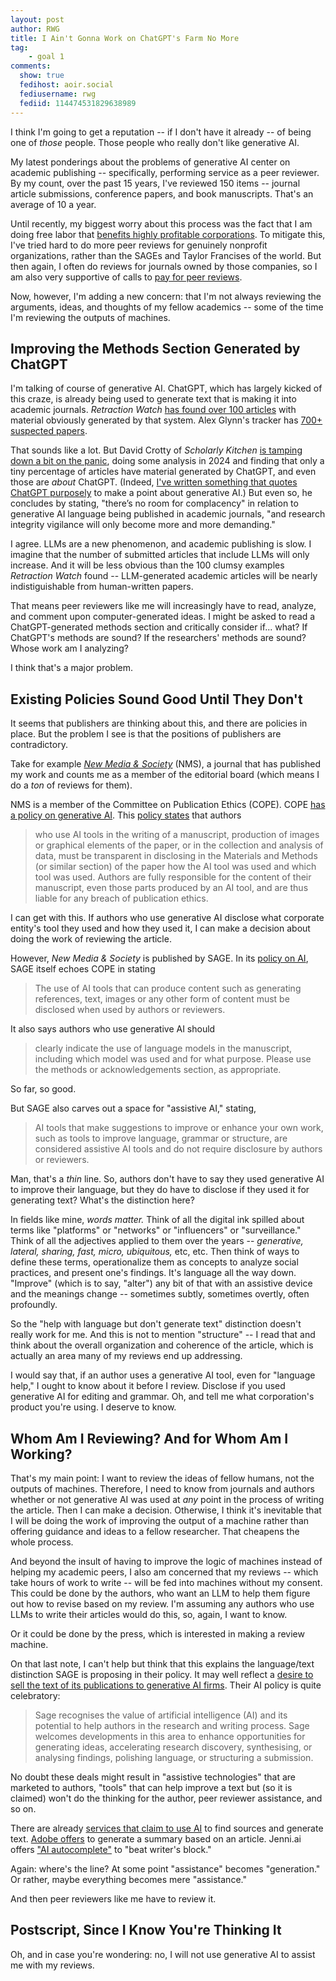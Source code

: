 ```yaml
---
layout: post
author: RWG
title: I Ain't Gonna Work on ChatGPT's Farm No More
tag:
    - goal 1
comments: 
  show: true
  fedihost: aoir.social
  fediusername: rwg
  fediid: 114474531829638989
---
```


I think I'm going to get a reputation -- if I don't have it already -- of being one of _those_ people. Those people who really don't like generative AI.

<!-- more -->

My latest ponderings about the problems of generative AI center on academic publishing -- specifically, performing service as a peer reviewer. By my count, over the past 15 years, I've reviewed 150 items -- journal article submissions, conference papers, and book manuscripts. That's an average of 10 a year.

Until recently, my biggest worry about this process was the fact that I am doing free labor that [benefits highly profitable corporations](https://tidsskriftet.no/en/2020/08/kronikk/money-behind-academic-publishing). To mitigate this, I've tried hard to do more peer reviews for genuinely nonprofit organizations, rather than the SAGEs and Taylor Francises of the world. But then again, I often do reviews for journals owned by those companies, so I am also very supportive of calls to [pay for peer reviews](https://www.thelancet.com/journals/lancet/article/PIIS0140-6736\(21\)02804-X/fulltext).

Now, however, I'm adding a new concern: that I'm not always reviewing the arguments, ideas, and thoughts of my fellow academics -- some of the time I'm reviewing the outputs of machines.

## Improving the Methods Section Generated by ChatGPT
I'm talking of course of generative AI. ChatGPT, which has largely kicked of this craze, is already being used to generate text that is making it into academic journals. _Retraction Watch_ [has found over 100 articles](https://retractionwatch.com/papers-and-peer-reviews-with-evidence-of-chatgpt-writing/) with material obviously generated by that system. Alex Glynn's tracker has [700+ suspected papers](https://www.academ-ai.info/).

That sounds like a lot. But David Crotty of _Scholarly Kitchen_ [is tamping down a bit on the panic](https://scholarlykitchen.sspnet.org/2024/03/20/the-latest-crisis-is-the-research-literature-overrun-with-chatgpt-and-llm-generated-articles/), doing some analysis in 2024 and finding that only a tiny percentage of articles have material generated by ChatGPT, and even those are _about_ ChatGPT. (Indeed, [I've written something that quotes ChatGPT purposely](https://www.degruyterbrill.com/document/doi/10.1515/9783110792270-007/html) to make a point about generative AI.) But even so, he concludes by stating, "there’s no room for complacency" in relation to generative AI language being published in academic journals, "and research integrity vigilance will only become more and more demanding."

I agree. LLMs are a new phenomenon, and academic publishing is slow. I imagine that the number of submitted articles that include LLMs will only increase. And it will be less obvious than the 100 clumsy examples _Retraction Watch_ found -- LLM-generated academic articles will be nearly indistiguishable from human-written papers. 

That means peer reviewers like me will increasingly have to read, analyze, and comment upon computer-generated ideas. I might be asked to read a ChatGPT-generated methods section and critically consider if... what? If ChatGPT's methods are sound? If the researchers' methods are sound? Whose work am I analyzing?

I think that's a major problem.

## Existing Policies Sound Good Until They Don't
It seems that publishers are thinking about this, and there are policies in place. But the problem I see is that the positions of publishers are contradictory. 

Take for example [_New Media & Society_](https://journals.sagepub.com/home/nms) (NMS), a journal that has published my work and counts me as a member of the editorial board (which means I do a _ton_ of reviews for them). 

NMS is a member of the Committee on Publication Ethics (COPE). COPE [has a policy on generative AI](https://publicationethics.org/guidance/cope-position/authorship-and-ai-tools). This [policy states](https://publicationethics.org/guidance/cope-position/authorship-and-ai-tools) that authors
> who use AI tools in the writing of a manuscript, production of images or graphical elements of the paper, or in the collection and analysis of data, must be transparent in disclosing in the Materials and Methods (or similar section) of the paper how the AI tool was used and which tool was used. Authors are fully responsible for the content of their manuscript, even those parts produced by an AI tool, and are thus liable for any breach of publication ethics.

I can get with this. If authors who use generative AI disclose what corporate entity's tool they used and how they used it, I can make a decision about doing the work of reviewing the article.

However, _New Media & Society_ is published by SAGE. In its [policy on AI](https://us.sagepub.com/en-us/nam/artificial-intelligence-policy), SAGE itself echoes COPE in stating
> The use of AI tools that can produce content such as generating references, text, images or any other form of content must be disclosed when used by authors or reviewers.

It also says authors who use generative AI should 
> clearly indicate the use of language models in the manuscript, including which model was used and for what purpose. Please use the methods or acknowledgements section, as appropriate.

So far, so good.

But SAGE also carves out a space for "assistive AI," stating,
> AI tools that make suggestions to improve or enhance your own work, such as tools to improve language, grammar or structure, are considered assistive AI tools and do not require disclosure by authors or reviewers. 

Man, that's a _thin_ line. So, authors don't have to say they used generative AI to improve their language, but they do have to disclose if they used it for generating text? What's the distinction here?

In fields like mine, _words matter._ Think of all the digital ink spilled about terms like "platforms" or "networks" or "influencers" or "surveillance." Think of all the adjectives applied to them over the years -- _generative, lateral, sharing, fast, micro, ubiquitous,_ etc, etc. Then think of ways to define these terms, operationalize them as concepts to analyze social practices, and present one's findings. It's language all the way down. "Improve" (which is to say, "alter") any bit of that with an assistive device and the meanings change -- sometimes subtly, sometimes overtly, often profoundly. 

So the "help with language but don't generate text" distinction doesn't really work for me. And this is not to mention "structure" -- I read that and think about the overall organization and coherence of the article, which is actually an area many of my reviews end up addressing.

I would say that, if an author uses a generative AI tool, even for "language help," I ought to know about it before I review. Disclose if you used generative AI for editing and grammar. Oh, and tell me what corporation's product you're using. I deserve to know.

## Whom Am I Reviewing? And for Whom Am I Working?
That's my main point: I want to review the ideas of fellow humans, not the outputs of machines. Therefore, I need to know from journals and authors whether or not generative AI was used at _any_ point in the process of writing the article. Then I can make a decision. Otherwise, I think it's inevitable that I will be doing the work of improving the output of a machine rather than offering guidance and ideas to a fellow researcher. That cheapens the whole process.

And beyond the insult of having to improve the logic of machines instead of helping my academic peers, I also am concerned that my reviews -- which take hours of work to write -- will be fed into machines without my consent. This could be done by the authors, who want an LLM to help them figure out how to revise based on my review. I'm assuming any authors who use LLMs to write their articles would do this, so, again, I want to know.

Or it could be done by the press, which is interested in making a review machine.

On that last note, I can't help but think that this explains the language/text distinction SAGE is proposing in their policy. It may well reflect a [desire to sell the text of its publications to generative AI firms](https://www.thebookseller.com/news/sage-confirms-it-is-in-talks-to-license-content-to-ai-firms). Their AI policy is quite celebratory:
> Sage recognises the value of artificial intelligence (AI) and its potential to help authors in the research and writing process. Sage welcomes developments in this area to enhance opportunities for generating ideas, accelerating research discovery, synthesising, or analysing findings, polishing language, or structuring a submission.

No doubt these deals might result in "assistive technologies" that are marketed to authors, "tools" that can help improve a text but (so it is claimed) won't do the thinking for the author, peer reviewer assistance, and so on. 

There are already [services that claim to use AI](https://consensus.app) to find sources and generate text. [Adobe offers](https://helpx.adobe.com/ca/acrobat/using/ai-generated-summaries.html) to generate a summary based on an article. Jenni.ai offers ["AI autocomplete"](https://jenni.ai/) to "beat writer's block."

Again: where's the line? At some point "assistance" becomes "generation." Or rather, maybe everything becomes mere "assistance." 

And then peer reviewers like me have to review it.

## Postscript, Since I Know You're Thinking It
Oh, and in case you're wondering: no, I will not use generative AI to assist me with my reviews.
